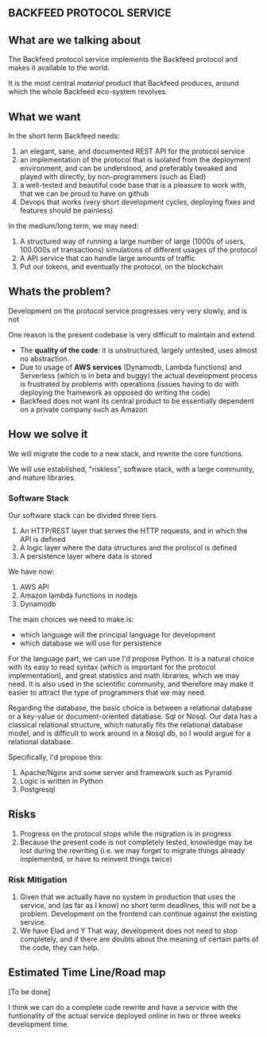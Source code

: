  BACKFEED PROTOCOL SERVICE
--------------------------

## What are we talking about

The Backfeed protocol service implements the Backfeed protocol and makes it available to the world.

It is the most central *material* product that Backfeed produces, around which the whole Backfeed eco-system revolves.

## What we want

In the short term Backfeed needs:

1. an elegant, sane, and documented REST API for the protocol service
1. an implementation of the protocol that is isolated from the deployment environment, and can be understood, and preferably tweaked and played with directly, by non-programmers (such as Elad)
1. a well-tested and beautiful code base that is a pleasure to work with, that we can be proud to have on github 
1. Devops that works (very short development cycles, deploying fixes and features should be painless)

In the medium/long term, we may need:

1. A structured way of running a large number of large (1000s of users, 100.000s of transactions) simulations of different usages of the protocol
1. A API service that can handle large amounts of traffic
1. Put our tokens, and eventually the protocol, on the blockchain


## Whats the problem?

Development on the protocol service progresses very very slowly, and is not 

One reason is the present codebase is very difficult to maintain and extend. 

* The **quality of the code**: it is unstructured, largely untested, uses almost no abstraction.
* Due to usage of **AWS services** (Dynamodb, Lambda functions) and Serverless (which is in beta and buggy) the actual development process is frustrated by problems with operations (issues having to do with deploying the framework as opposed do writing the code)
* Backfeed does not want its central product to be essentially dependent on a private company such as Amazon


##  How we solve it

We will migrate the code to a new stack, and rewrite the core functions.

We will use established, "riskless", software stack, with a large community, and mature libraries.

### Software Stack

Our software stack can be divided three tiers

1. An HTTP/REST layer that serves the HTTP requests, and in which the API is defined
2. A logic layer where the data structures and the protocol is defined
3. A persistence layer where data is stored

We have now:

1. AWS API
2. Amazon lambda functions in nodejs
3. Dynamodb

The main choices we need to make is:

* which language will the principal language for development
* which database we will use for persistence

For the language part, we can use I'd propose Python. It is a natural choice with its easy to read syntax (which is important for the protocol implementation), and great statistics and math libraries, which we may need. It is also used in the scientific community, and therefore may make it easier to attract the type of programmers that we may need.

Regarding the database, the basic choice is between a relational database or a key-value or document-oriented database. Sql or Nosql.
Our data has a classical relational structure, which naturally fits the relational database model, and is difficult to work around in a Nosql db, so I would argue for a relational database. 

Specifically, I'd propose this:

1. Apache/Nginx and some server and framework such as Pyramid
2. Logic is written in Python
3. Postgresql


## Risks

1. Progress on the protocol stops while the migration is in progress
1. Because the present code is not completely tested, knowledge may be lost during the rewriting (i.e. we may forget to migrate things already implemented, or have to reinvent things twice) 

### Risk Mitigation

1. Given that we actually have no system in production that uses the service, and (as far as I know) no short term deadlines, this will not be a problem. Development on the frontend can continue against the existing service.
2. We have Elad and Y
That way, development does not need to stop completely, and if there are doubts about the meaning of certain parts of the code, they can help.

## Estimated Time Line/Road map

[To be done]

I think we can do a complete code rewrite and have a service with the funtionality of the actual service deployed online in two or three weeks development time.
